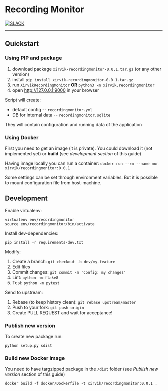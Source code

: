# Recording Monitor

[![SLACK](https://img.shields.io/badge/slack-50/2-pink.svg)](https://xrvflgrp001.slack.com)

----------------------------------------

## Quickstart

### Using PIP and package

1. download package `xirvik-recordingmonitor-0.0.1.tar.gz` (or any other version)
2. install `pip install xirvik-recordingmonitor-0.0.1.tar.gz`
3. run `XirvikRecordingMonitor` **OR** `python3 -m xirvik.recordingmonitor`
4. open http://127.0.0.1:9000 in your browser

Script will create:

- default config -- `recordingmonitor.yml`
- DB for internal data -- `recordingmonitor.sqlite`

They will contain configuration and running data of the application

### Using Docker

First you need to get an image (it is private). You could download it (not
implemented yet) or **build** (see _development section_ of this guide)

Having image locally you can run a container:
`docker run --rm --name mon xirvik/recordingmonitor:0.0.1`

Some settings can be set through environment variables. But it is possible to
mount configuration file from host-machine.

## Development

Enable virtualenv:

```
virtualenv env/recordingmonitor
source env/recordingmonitor/bin/activate
```

Install dev-dependencies:

```
pip install -r requirements-dev.txt
```

Modify:

1. Create a branch: `git checkout -b dev/my-feature`
2. Edit files
3. Commit changes: `git commit -m 'config: my changes'`
4. Lint: `python -m flake8`
5. Test: `python -m pytest`

Send to upstream:

1. Rebase (to keep history clean): `git rebase upstream/master`
2. Push to your fork: `git push origin`
3. Create PULL REQUEST and wait for acceptance!

### Publish new version

To create new package run:

```
python setup.py sdist
```

### Build new Docker image

You need to have targzipped package in the `/dist` folder (see _Publish new
version_ section of this guide)

```
docker build -f docker/Dockerfile -t xirvik/recordingmonitor:0.0.1 .
```
